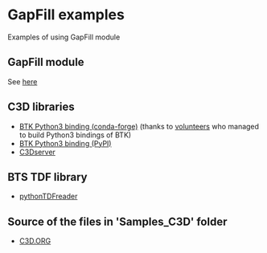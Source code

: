 # GapFill examples
Examples of using GapFill module

## GapFill module
See [here](https://github.com/mkjung99/gapfill)

## C3D libraries
- [BTK Python3 binding (conda-forge)](https://anaconda.org/conda-forge/btk) (thanks to [volunteers](https://github.com/Biomechanical-ToolKit/BTKCore/issues/28#issuecomment-572571063) who managed to build Python3 bindings of BTK)
- [BTK Python3 binding (PyPI)](https://pypi.org/project/pyBTK/)
- [C3Dserver](https://www.c3dserver.com/)

## BTS TDF library
- [pythonTDFreader](https://github.com/mmmatjaz/pythonTDFreader)

## Source of the files in 'Samples_C3D' folder
- [C3D.ORG](https://www.c3d.org/sampledata.html)
